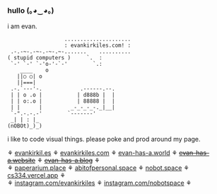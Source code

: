### hullo (｡◕‿◕｡)

i am evan. 

```
                  .....................
                  : evankirkiles.com! :
 .-.-~-.-~-.-~-.~-.......    ..........
( stupid computers )     `.  :
 `-' `-' `-'o-'-`-'        `.:
    ____    o
   ||○ ○| o
   ||===|
 .-.`---'-.            .------.--.
 | | o .o |           | d888b |  |
 | | o:.o |           | 88888 |  |
 | |      |         _-_-_-_-._|__|
 `-".-.-.-'        `-------'
 _| | : |_
(nOBOt)_)_)
```
i like to code visual things. please poke and prod around my page.

⚘ [evankirkil.es](https://evankirkil.es) ⚘ [evankirkiles.com](https://evankirkiles.com) ⚘ [evan-has-a.world](https://evan-has-a.world/) ⚘ ~~[evan-has-a.website](https://evan-has-a.website/)~~ ⚘ ~~[evan-has-a.blog](https://evan-has-a.blog)~~ ⚘<br/>
⚘ [paperarium.place](https://paperarium.place) ⚘ [abitofpersonal.space](https://abitofpersonal.space) ⚘ [nobot.space](https://nobot.space) ⚘ [cs334.vercel.app](https://cs334.vercel.app) ⚘ <br/>
⚘ [instagram.com/evankirkiles](https://instagram.com/evankirkiles) ⚘ [instagram.com/nobotspace](https://instagram.com/nobotspace) ⚘
